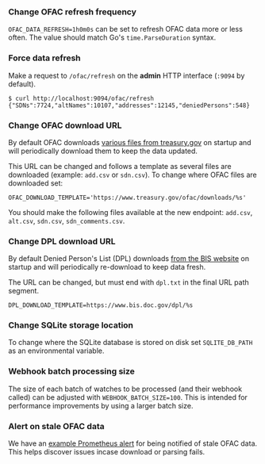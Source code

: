 ### Change OFAC refresh frequency

`OFAC_DATA_REFRESH=1h0m0s` can be set to refresh OFAC data more or less often. The value should match Go's `time.ParseDuration` syntax.

### Force data refresh

Make a request to `/ofac/refresh` on the **admin** HTTP interface (`:9094` by default).

```
$ curl http://localhost:9094/ofac/refresh
{"SDNs":7724,"altNames":10107,"addresses":12145,"deniedPersons":548}
```

### Change OFAC download URL

By default OFAC downloads [various files from treasury.gov](https://www.treasury.gov/resource-center/sanctions/SDN-List/Pages/default.aspx) on startup and will periodically download them to keep the data updated.

This URL can be changed and follows a template as several files are downloaded (example: `add.csv` or `sdn.csv`). To change where OFAC files are downloaded set:

`OFAC_DOWNLOAD_TEMPLATE='https://www.treasury.gov/ofac/downloads/%s'`

You should make the following files available at the new endpoint: `add.csv`, `alt.csv`, `sdn.csv`, `sdn_comments.csv`.

### Change DPL download URL

By default Denied Person's List (DPL) downloads [from the BIS website](https://bis.data.commerce.gov/dataset/Denied-Persons-List-with-Denied-US-Export-Privileg/xwtd-wd7a/data) on startup and will periodically re-download to keep data fresh.

The URL can be changed, but must end with `dpl.txt` in the final URL path segment.

`DPL_DOWNLOAD_TEMPLATE=https://www.bis.doc.gov/dpl/%s`

### Change SQLite storage location

To change where the SQLite database is stored on disk set `SQLITE_DB_PATH` as an environmental variable.

### Webhook batch processing size

The size of each batch of watches to be processed (and their webhook called) can be adjusted with `WEBHOOK_BATCH_SIZE=100`. This is intended for performance improvements by using a larger batch size.

### Alert on stale OFAC data

We have an [example Prometheus alert](https://github.com/moov-io/infra/blob/07829c4842ef0c9d1824022e3e454dc7fb325469/lib/infra/14-prometheus-ofac-rules.yml#L9-L18) for being notified of stale OFAC data. This helps discover issues incase download or parsing fails.
